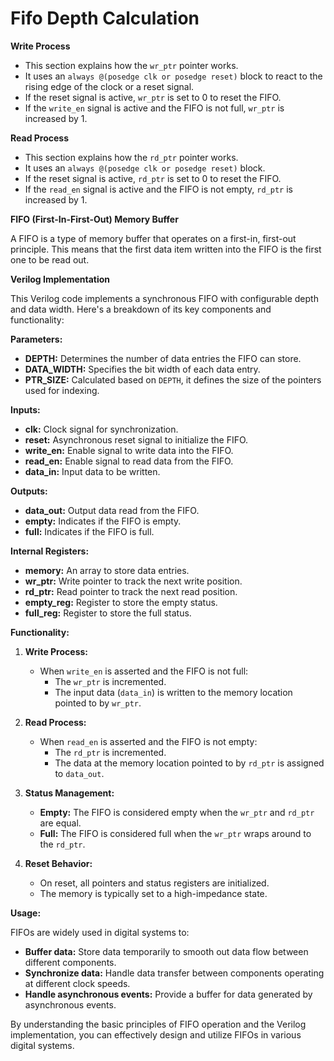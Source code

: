 # Fifo Depth Calculation
**Write Process**

* This section explains how the `wr_ptr` pointer works.
* It uses an `always @(posedge clk or posedge reset)` block to react to the rising edge of the clock or a reset signal.
* If the reset signal is active, `wr_ptr` is set to 0 to reset the FIFO.
* If the `write_en` signal is active and the FIFO is not full, `wr_ptr` is increased by 1.

**Read Process**

* This section explains how the `rd_ptr` pointer works.
* It uses an `always @(posedge clk or posedge reset)` block.
* If the reset signal is active, `rd_ptr` is set to 0 to reset the FIFO.
* If the `read_en` signal is active and the FIFO is not empty, `rd_ptr` is increased by 1. 

**FIFO (First-In-First-Out) Memory Buffer**

A FIFO is a type of memory buffer that operates on a first-in, first-out principle. This means that the first data item written into the FIFO is the first one to be read out.

**Verilog Implementation**

This Verilog code implements a synchronous FIFO with configurable depth and data width. Here's a breakdown of its key components and functionality:

**Parameters:**

* **DEPTH:** Determines the number of data entries the FIFO can store.
* **DATA_WIDTH:** Specifies the bit width of each data entry.
* **PTR_SIZE:** Calculated based on `DEPTH`, it defines the size of the pointers used for indexing.

**Inputs:**

* **clk:** Clock signal for synchronization.
* **reset:** Asynchronous reset signal to initialize the FIFO.
* **write_en:** Enable signal to write data into the FIFO.
* **read_en:** Enable signal to read data from the FIFO.
* **data_in:** Input data to be written.

**Outputs:**

* **data_out:** Output data read from the FIFO.
* **empty:** Indicates if the FIFO is empty.
* **full:** Indicates if the FIFO is full.

**Internal Registers:**

* **memory:** An array to store data entries.
* **wr_ptr:** Write pointer to track the next write position.
* **rd_ptr:** Read pointer to track the next read position.
* **empty_reg:** Register to store the empty status.
* **full_reg:** Register to store the full status.

**Functionality:**

1. **Write Process:**
   - When `write_en` is asserted and the FIFO is not full:
     - The `wr_ptr` is incremented.
     - The input data (`data_in`) is written to the memory location pointed to by `wr_ptr`.

2. **Read Process:**
   - When `read_en` is asserted and the FIFO is not empty:
     - The `rd_ptr` is incremented.
     - The data at the memory location pointed to by `rd_ptr` is assigned to `data_out`.

3. **Status Management:**
   - **Empty:** The FIFO is considered empty when the `wr_ptr` and `rd_ptr` are equal.
   - **Full:** The FIFO is considered full when the `wr_ptr` wraps around to the `rd_ptr`.

4. **Reset Behavior:**
   - On reset, all pointers and status registers are initialized.
   - The memory is typically set to a high-impedance state.

**Usage:**

FIFOs are widely used in digital systems to:

- **Buffer data:** Store data temporarily to smooth out data flow between different components.
- **Synchronize data:** Handle data transfer between components operating at different clock speeds.
- **Handle asynchronous events:** Provide a buffer for data generated by asynchronous events.

By understanding the basic principles of FIFO operation and the Verilog implementation, you can effectively design and utilize FIFOs in various digital systems.
